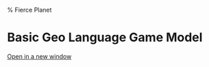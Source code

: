 % Fierce Planet

# Basic Geo Language Game Model


[Open in a new window](examples/geolanguagegames/basic.html)
